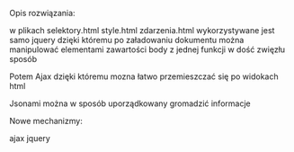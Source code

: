 Opis rozwiązania:

w plikach selektory.html style.html zdarzenia.html
wykorzystywane jest samo jquery dzięki któremu po załadowaniu dokumentu 
można manipulować elementami zawartości body z jednej funkcji w dość zwięzłu sposób

Potem Ajax dzięki któremu mozna łatwo przemieszczać się po widokach html

Jsonami można w sposób uporządkowany gromadzić informacje

Nowe mechanizmy:

ajax
jquery
